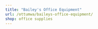 ```yaml
---
title: "Bailey's Office Equipment"
url: /ottumwa/baileys-office-equipment/
shop: office supplies
---
```

